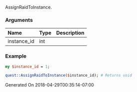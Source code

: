 AssignRaidToInstance.
### Arguments
**Name**|**Type**|**Description**
:---|:---|:---
instance_id|int|

### Example

```perl
my $instance_id = 1;

quest::AssignRaidToInstance($instance_id); # Returns void
```


Generated On 2018-04-29T00:35:14-07:00